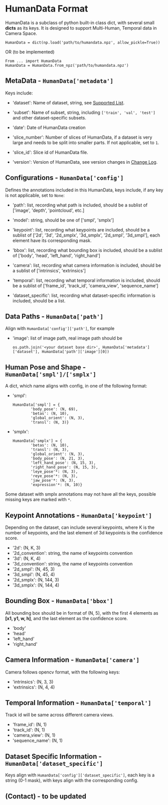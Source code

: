 # HumanData Format

HumanData is a subclass of python built-in class dict, with several small **dicts** as its keys. It is designed to support Multi-Human, Temporal data in Camera Space.

```
HumanData = dict(np.load('path/to/humandata.npz', allow_pickle=True))
```
OR (to be implemented)
```
From ... import HumanData
HumanData = HumanData.from_npz('path/to/humandata.npz')
```

## MetaData - `HumanData['metadata']`

Keys include:

- 'dataset': Name of dataset, string, see [Supported List](/converter/supported_dataset.md).

- 'subset': Name of subset, string, including `['train', 'val', 'test']` and other dataset-specific subsets.

- 'date': Date of HumanData creation

- 'slice_number': Number of slices of HumanData, if a dataset is very large and needs to be split into smaller parts. If not applicable, set to `1`.

- 'slice_id': Slice id of HumanData file.

- 'version': Version of HumanData, see version changes in [Change Log](/converter/supported_dataset.md#version-changes).


## Configurations - `HumanData['config']`

Defines the annotations included in this HumanData, keys include, if any key is not applicable, set to `None`:

- 'path': list, recording what path is included, should be a sublist of ['image', 'depth', 'pointcloud', etc.] 

- 'model': string, should be one of ['smpl', 'smplx']

- 'keypoint': list, recording what keypoints are included, should be a sublist of ['2d', '3d', '2d_smplx', '3d_smplx', '2d_smpl', '3d_smpl'], each element have its corresponding mask.

- 'bbox': list, recording what bounding box is included, should be a sublist of ['body', 'head', 'left_hand', 'right_hand']

- 'camera': list, recording what camera information is included, should be a sublist of ['intrinsics', 'extrinsics']

- 'temporal': list, recording what temporal information is included, should be a sublist of ['frame_id', 'track_id', 'camera_view', 'sequence_name']

- 'dataset_specific': list, recording what dataset-specific information is included, should be a list.

## Data Paths - `HumanData['path']`

Align with `HumanData['config']['path']`, for example

- 'image': list of image path, real image path should be
    ```
    os.path.join('<your dataset base dir>', HumanData['metadata']['dataset'], HumanData['path']['image'][0])
    ```

## Human Pose and Shape - `HumanData['smpl']/['smplx']`

A dict, which name aligns with config, in one of the following format:

- 'smpl': 
    ```
    HumanData['smpl'] = {
            'body_pose': (N, 69),
            'betas': (N, 10),
            'global_orient': (N, 3),
            'transl': (N, 3)}
    ```
- 'smplx':
    ```
    HumanData['smplx'] = {
            'betas': (N, 10),
            'transl': (N, 3),
            'global_orient': (N, 3),
            'body_pose': (N, 21, 3),
            'left_hand_pose': (N, 15, 3),
            'right_hand_pose': (N, 15, 3),
            'leye_pose'*: (N, 3),
            'reye_pose'*: (N, 3),
            'jaw_pose'*: (N, 3),
            'expression'*: (N, 10)}
    ```

Some dataset with smplx annotations may not have all the keys, possible missing keys are marked with `*`.

## Keypoint Annotations - `HumanData['keypoint']`

Depending on the dataset, can include several keypoints, where K is the number of keypoints, and the last element of 3d keypoints is the confidence score.

- '2d': (N, K, 3)
- '2d_convention': string, the name of keypoints convention
- '3d': (N, K, 4)
- '3d_convention': string, the name of keypoints convention
- '2d_smpl': (N, 45, 3)
- '3d_smpl': (N, 45, 4)
- '2d_smplx': (N, 144, 3)
- '3d_smplx': (N, 144, 4)

## Bounding Box - `HumanData['bbox']`

All bounding box should be in format of (N, 5), with the first 4 elements as **[x1, y1, w, h]**, and the last element as the confidence score.

- 'body'
- 'head'
- 'left_hand'
- 'right_hand'

## Camera Information - `HumanData['camera']`

Camera follows opencv format, with the following keys:

- 'intrinsics': (N, 3, 3)
- 'extrinsics': (N, 4, 4)

## Temporal Information - `HumanData['temporal']`

Track id will be same across different camera views.

- 'frame_id': (N, 1)
- 'track_id': (N, 1)
- 'camera_view': (N, 1)
- 'sequence_name': (N, 1)

## Dataset Specific Information - `HumanData['dataset_specific']`

Keys align with `HumanData['config']['dataset_specific']`, each key is a string (0-1 mask), with keys align with the corresponding config.


## (Contact) - to be updated
